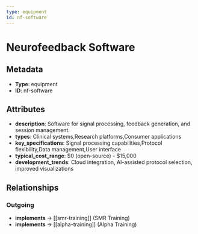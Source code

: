 ```yaml
---
type: equipment
id: nf-software
---
```


# Neurofeedback Software

## Metadata

- **Type**: equipment
- **ID**: nf-software

## Attributes

- **description**: Software for signal processing, feedback generation, and session management.
- **types**: Clinical systems,Research platforms,Consumer applications
- **key_specifications**: Signal processing capabilities,Protocol flexibility,Data management,User interface
- **typical_cost_range**: $0 (open-source) - $15,000
- **development_trends**: Cloud integration, AI-assisted protocol selection, improved visualizations

## Relationships

### Outgoing

- **implements** → [[smr-training]] (SMR Training)
- **implements** → [[alpha-training]] (Alpha Training)

